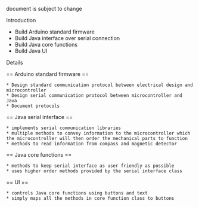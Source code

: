 document is subject to change

Introduction

  * Build Arduino standard firmware
  * Build Java interface over serial connection
  * Build Java core functions
  * Build Java UI

Details

  == Arduino standard firmware ==

    * Design standard communication protocol between electrical design and microcontroller
    * Design serial communication protocol between microcontroller and Java
    * Document protocols

  == Java serial interface ==

    * implements serial communication libraries
    * multiple methods to convey information to the microcontroller which the microcontroller will then order the mechanical parts to function
    * methods to read information from compass and magnetic detector

  == Java core functions ==

    * methods to keep serial interface as user friendly as possible
    * uses higher order methods provided by the serial interface class
  
  == UI ==

    * controls Java core functions using buttons and text
    * simply maps all the methods in core function class to buttons